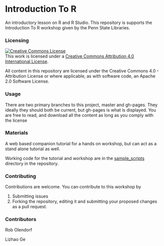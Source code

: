 # Introduction To R

An introductory lesson on R and R Studio. This repository is supports the
Introduction To R workshop given by the Penn State Libraries.

### Licensing

<a rel="license" href="http://creativecommons.org/licenses/by/4.0/">
    <img alt="Creative Commons License" style="border-width:0" src="https://i.creativecommons.org/l/by/4.0/88x31.png" />
</a>
<br />
This work is licensed under a 
<a rel="license" href="http://creativecommons.org/licenses/by/4.0/">
Creative Commons Attribution 4.0 International License</a>.

All content in this repository are licensed under the Creative Commons 4.0 - 
Attribution License or where applicable, as with software code, an Apache 2.0
Software License.

### Usage

There are two primary branches to this project, master and gh-pages. They ideally they should both be current, but gh-pages is what is displayed. You are free to read, and download all the content as long as you comply with the license

### Materials

A web based companion tutorial for a hands on workshop, but can act as a stand alone tutorial as well.

Working code for the tutorial and workshop are in the 
[sample_scripts](https://github.com/psu-data-workshops/introduction_to_r/tree/master/sample_scripts) 
directory in the repository.

### Contributing

Contributions are welcome. You can contribute to this workshop by 

1. Submitting issues
2. Forking the repository, editing it and submitting your proposed changes as a pull request.

### Contributors

Rob Olendorf

Lizhao Ge




